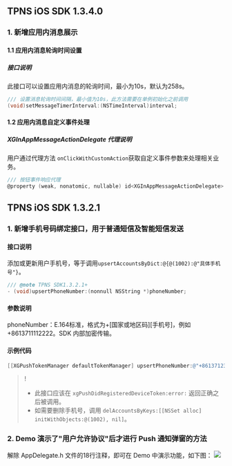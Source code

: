 

## TPNS iOS SDK 1.3.4.0

### 1. 新增应用内消息展示
#### 1.1 应用内消息轮询时间设置

##### 接口说明

此接口可以设置应用内消息的轮询时间，最小为10s，默认为258s。

```objective-c
/// 设置消息轮询时间间隔，最小值为10s，此方法需要在单例初始化之前调用
(void)setMessageTimerInterval:(NSTimeInterval)interval;
```

#### 1.2 应用内消息自定义事件处理

##### XGInAppMessageActionDelegate 代理说明

用户通过代理方法 `onClickWithCustomAction`获取自定义事件参数来处理相关业务。

```objective-c
/// 按钮事件响应代理
@property (weak, nonatomic, nullable) id<XGInAppMessageActionDelegate> actionDelegate;
```

## TPNS iOS SDK 1.3.2.1

### 1. 新增手机号码绑定接口，用于普通短信及智能短信发送

#### 接口说明

添加或更新用户手机号，等于调用`upsertAccountsByDict:@{@(1002):@"具体手机号"}`。

```objective-c
/// @note TPNS SDK1.3.2.1+
- (void)upsertPhoneNumber:(nonnull NSString *)phoneNumber;
```

#### 参数说明

phoneNumber：E.164标准，格式为+[国家或地区码][手机号]，例如+8613711112222。SDK 内部加密传输。

#### 示例代码

```Objective-C
[[XGPushTokenManager defaultTokenManager] upsertPhoneNumber:@"+8613712345678"];;
```

>! 
>- 此接口应该在 `xgPushDidRegisteredDeviceToken:error:` 返回正确之后被调用。
>- 如需要删除手机号，调用 `delAccountsByKeys:[[NSSet alloc] initWithObjects:@(1002), nil]`。

 

### 2. Demo 演示了"用户允许协议"后才进行 Push 通知弹窗的方法

 解除 AppDelegate.h 文件的18行注释，即可在 Demo 中演示功能，如下图：
 ![](https://main.qcloudimg.com/raw/5799568949d6174519a0ed21b8a6ad1d.png)


